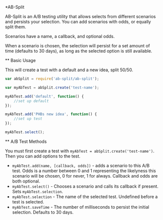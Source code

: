 *AB-Split

AB-Split is an A/B testing utility that allows selects from different scenarios and persists your selection. You can add scenarios with odds, or equally split them.

Scenarios have a name, a callback, and optional odds.

When a scenario is chosen, the selection will persist for a set amount of time (defaults to 30 days), as long as the selected option is still available.

** Basic Usage

This will create a test with a default and a new idea, split 50/50.

```javascript
var abSplit = require('ab-split/ab-split');

var myAbTest = abSplit.create('test-name');

myAbTest.add('default', function() {
	//set up default
});

myAbTest.add('PHBs new idea', function() {
	//set up test
});

myAbTest.select();
```

** A/B Test Methods

You must first create a test with `myAbTest = abSplit.create('test-name')`. Then you can add options to the test.

* `myAbTest.add(name, [callback, odds])` - adds a scenario to this A/B test. Odds is a number between 0 and 1 representing the likelyness this scenario will be chosen, 0 for never, 1 for always. Callback and odds are both optional.
* `myAbTest.select()` - Chooses a scenario and calls its callback if present. Sets `myAbTest.selection`.
* `myAbTest.selection` - The name of the selected test. Undefined before a test is selected.
* `myAbTest.saveTime` - The number of milliseconds to persist the initial selection. Defaults to 30 days.

